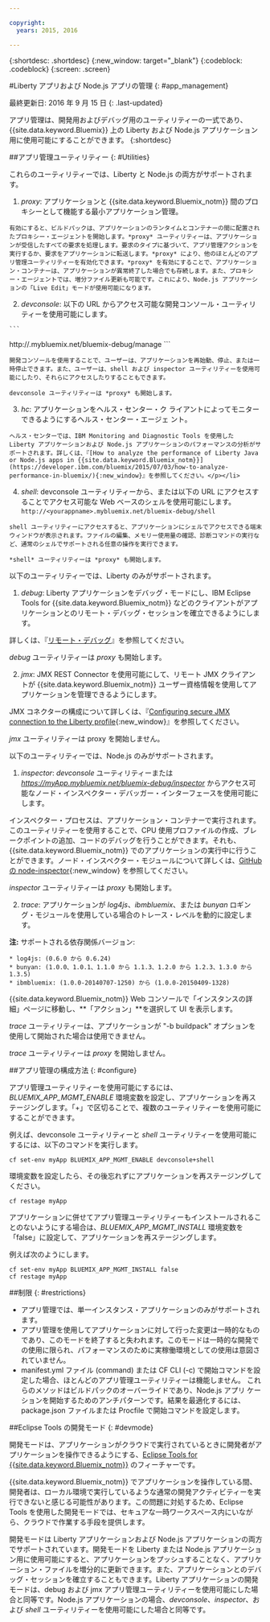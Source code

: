 ```yaml
---

copyright:
  years: 2015, 2016

---
```


{:shortdesc: .shortdesc}
{:new_window: target="_blank"}
{:codeblock: .codeblock}
{:screen: .screen}

#Liberty アプリおよび Node.js アプリの管理
{: #app_management}

最終更新日: 2016 年 9 月 15 日
{: .last-updated}

アプリ管理は、開発用およびデバッグ用のユーティリティーの一式であり、{{site.data.keyword.Bluemix}} 上の Liberty および Node.js アプリケーション用に使用可能にすることができます。
{:shortdesc}

##アプリ管理ユーティリティー
{: #Utilities}

これらのユーティリティーでは、Liberty と Node.js の両方がサポートされます。

  1. *proxy*: アプリケーションと {{site.data.keyword.Bluemix_notm}} 間のプロキシーとして機能する最小アプリケーション管理。

    有効にすると、ビルドパックは、アプリケーションのランタイムとコンテナーの間に配置されたプロキシー・エージェントを開始します。*proxy* ユーティリティーは、アプリケーションが受信したすべての要求を処理します。要求のタイプに基づいて、アプリ管理アクションを実行するか、要求をアプリケーションに転送します。*proxy* により、他のほとんどのアプリ管理ユーティリティーを有効化できます。*proxy* を有効にすることで、アプリケーション・コンテナーは、アプリケーションが異常終了した場合でも存続します。また、プロキシー・エージェントでは、増分ファイル更新も可能です。これにより、Node.js アプリケーションの「Live Edit」モードが使用可能になります。
	
  2. *devconsole*: 以下の URL からアクセス可能な開発コンソール・ユーティリティーを使用可能にします。
    
    ```
http://<yourappname>.mybluemix.net/bluemix-debug/manage
    ```
	
    開発コンソールを使用することで、ユーザーは、アプリケーションを再始動、停止、または一時停止できます。また、ユーザーは、shell および inspector ユーティリティーを使用可能にしたり、それらにアクセスしたりすることもできます。

    devconsole ユーティリティーは *proxy* も開始します。
	
  3. *hc*: アプリケーションをヘルス・センター・ク
ライアントによってモニターできるようにするヘルス・センター・エージェ
ント。

    ヘルス・センターでは、IBM Monitoring and Diagnostic Tools を使用した Liberty アプリケーションおよび Node.js アプリケーションのパフォーマンスの分析がサポートされます。詳しくは、『[How to analyze the performance of Liberty Java or Node.js apps in {{site.data.keyword.Bluemix_notm}}](https://developer.ibm.com/bluemix/2015/07/03/how-to-analyze-performance-in-bluemix/){:new_window}』を参照してください。</p></li>
	
  4. *shell*: devconsole ユーティリティーから、または以下の URL にアクセスすることでアクセス可能な Web ベースのシェルを使用可能にします。
    ```
http://<yourappname>.mybluemix.net/bluemix-debug/shell
    ```
	
    shell ユーティリティーにアクセスすると、アプリケーションにシェルでアクセスできる端末ウィンドウが表示されます。ファイルの編集、メモリー使用量の確認、診断コマンドの実行など、通常のシェルでサポートされる任意の操作を実行できます。
	
    *shell* ユーティリティーは *proxy* も開始します。

以下のユーティリティーでは、Liberty のみがサポートされます。

  1. *debug*: Liberty アプリケーションをデバッグ・モードにし、IBM Eclipse Tools for {{site.data.keyword.Bluemix_notm}} などのクライアントがアプリケーションとのリモート・デバッグ・セッションを確立できるようにします。
  
   詳しくは、『[リモート・デバッグ](/docs/manageapps/eclipsetools/eclipsetools.html#remotedebug)』を参照してください。
   
   *debug* ユーティリティーは *proxy* も開始します。
   
  2. *jmx*: JMX REST Connector を使用可能にして、リモート JMX クライアントが {{site.data.keyword.Bluemix_notm}} ユーザー資格情報を使用してアプリケーションを管理できるようにします。
  
  JMX コネクターの構成について詳しくは、『[Configuring secure JMX connection to the Liberty profile](https://www-01.ibm.com/support/knowledgecenter/was_beta_liberty/com.ibm.websphere.wlp.nd.multiplatform.doc/ae/twlp_admin_restconnector.html){:new_window}』を参照してください。
  
  *jmx* ユーティリティーは proxy を開始しません。

以下のユーティリティーでは、Node.js のみがサポートされます。

  1. *inspector*: *devconsole* ユーティリティーまたは *https://myApp.mybluemix.net/bluemix-debug/inspector* からアクセス可能なノード・インスペクター・デバッガー・インターフェースを使用可能にします。
  
  インスペクター・プロセスは、アプリケーション・コンテナーで実行されます。このユーティリティーを使用することで、CPU 使用プロファイルの作成、ブレークポイントの追加、コードのデバッグを行うことができます。それも、{{site.data.keyword.Bluemix_notm}} でのアプリケーションの実行中に行うことができます。ノード・インスペクター・モジュールについて詳しくは、[GitHub の node-inspector](https://github.com/node-inspector/node-inspector){:new_window} を参照してください。
  
  *inspector* ユーティリティーは *proxy* も開始します。
	
  2. *trace*: アプリケーションが *log4js*、*ibmbluemix*、または *bunyan* ロギング・モジュールを使用している場合のトレース・レベルを動的に設定します。
  
  **注:** サポートされる依存関係バージョン:

    * log4js: (0.6.0 から 0.6.24)
    * bunyan: (1.0.0、1.0.1、1.1.0 から 1.1.3、1.2.0 から 1.2.3、1.3.0 から 1.3.5)
    * ibmbluemix: (1.0.0-20140707-1250) から (1.0.0-20150409-1328)
  
  {{site.data.keyword.Bluemix_notm}} Web コンソールで「インスタンスの詳細」ページに移動し、**「アクション」**を選択して UI を表示します。

  *trace* ユーティリティーは、アプリケーションが "-b buildpack" オプションを使用して開始された場合は使用できません。

  *trace* ユーティリティーは *proxy* を開始しません。

##アプリ管理の構成方法
{: #configure}

アプリ管理ユーティリティーを使用可能にするには、*BLUEMIX_APP_MGMT_ENABLE* 環境変数を設定し、アプリケーションを再ステージングします。「+」で区切ることで、複数のユーティリティーを使用可能にすることができます。

例えば、devconsole ユーティリティーと *shell* ユーティリティーを使用可能にするには、以下のコマンドを実行します。

```
cf set-env myApp BLUEMIX_APP_MGMT_ENABLE devconsole+shell
```

環境変数を設定したら、その後忘れずにアプリケーションを再ステージングしてください。

```
cf restage myApp
```

アプリケーションに併せてアプリ管理ユーティリティーもインストールされることのないようにする場合は、*BLUEMIX_APP_MGMT_INSTALL* 環境変数を「false」に設定して、アプリケーションを再ステージングします。

例えば次のようにします。

```
cf set-env myApp BLUEMIX_APP_MGMT_INSTALL false
cf restage myApp
```

##制限
{: #restrictions}

* アプリ管理では、単一インスタンス・アプリケーションのみがサポートされます。
* アプリ管理を使用してアプリケーションに対して行った変更は一時的なものであり、このモードを終了すると失われます。このモードは一時的な開発での使用に限られ、パフォーマンスのために実稼働環境としての使用は意図されていません。
* manifest.yml ファイル (command) または CF CLI (-c) で開始コマンドを設定した場合、ほとんどのアプリ管理ユーティリティーは機能しません。
これらのメソッドはビルドパックのオーバーライドであり、Node.js アプリ
ケーションを開始するためのアンチパターンです。結果を最適化するには、package.json ファイルまたは Procfile で開始コマンドを設定します。

##Eclipse Tools の開発モード
{: #devmode}

開発モードは、アプリケーションがクラウドで実行されているときに開発者がアプリケーションを操作できるようにする、[Eclipse Tools for {{site.data.keyword.Bluemix_notm}}](/docs/manageapps/eclipsetools/eclipsetools.html#eclipsetools) のフィーチャーです。

{{site.data.keyword.Bluemix_notm}} でアプリケーションを操作している間、開発者は、ローカル環境で実行しているような通常の開発アクティビティーを実行できないと感じる可能性があります。この問題に対処するため、Eclipse Tools を使用した開発モードでは、セキュアな一時ワークスペース内にいながら、クラウドで作業する手段を提供します。

開発モードは Liberty アプリケーションおよび Node.js アプリケーションの両方でサポートされています。開発モードを Liberty または Node.js アプリケーション用に使用可能にすると、アプリケーションをプッシュすることなく、アプリケーション・ファイルを増分的に更新できます。また、アプリケーションとのデバッグ・セッションを確立することもできます。Liberty アプリケーションの開発モードは、debug および jmx アプリ管理ユーティリティーを使用可能にした場合と同等です。Node.js アプリケーションの場合、*devconsole*、*inspector*、および *shell* ユーティリティーを使用可能にした場合と同等です。
